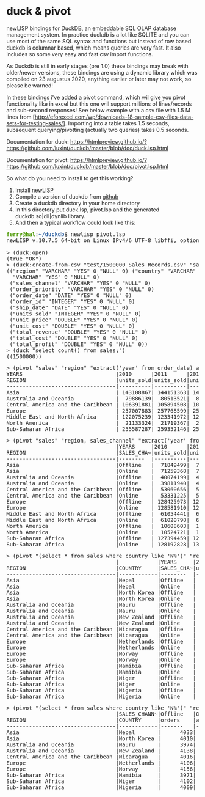 # duck & pivot
newLISP bindings for [DuckDB](https://duckdb.org/), an embeddable SQL OLAP database management system.
In practice duckdb is a lot like SQLITE and you can use most of the same SQL syntax and functions but instead 
of row based duckdb is columnar based, which means queries are very fast. It also includes so some very easy and fast csv
import functions.

As Duckdb is still in early stages (pre 1.0) these bindings may break with older/newer versions, these bindings are using a dynamic library which was compiled on 23 augustus 2020, anything earlier or later may not work, so please be warned!

In these bindings i've added a pivot command, which wil give you pivot functionality like in excel but this one will support millions of lines/records and sub-second responses! See below example with a csv file with 1.5 M lines from [http://eforexcel.com/wp/downloads-18-sample-csv-files-data-sets-for-testing-sales/]. Importing into a table takes 1.5 seconds, subsequent querying/pivotting (actually two queries) takes 0.5 seconds.


Documentation for duck: https://htmlpreview.github.io/?https://github.com/luxint/duckdb/master/blob/doc/duck.lsp.html

Documentation for pivot: https://htmlpreview.github.io/?https://github.com/luxint/duckdb/master/blob/doc/pivot.lsp.html

So what do you need to install to get this working?
  1. Install [newLISP](http://www.newlisp.org/)
  2. Compile a version of duckdb from [github](https://github.com/cwida/duckdb)
  3. Create a duckdb directory in your home directory
  4. In this directory put duck.lsp, pivot.lsp and the generated duckdb.so|dll|dynlib library.
  5. And then a typical workflow could look like this:

<pre><font color="#4E9A06"><b>ferry@hal</b></font>:<font color="#3465A4"><b>~/duckdb</b></font>$ newlisp pivot.lsp
newLISP v.10.7.5 64-bit on Linux IPv4/6 UTF-8 libffi, options: newlisp -h

&gt; (duck:open)
(true &quot;OK&quot;)
&gt; (duck:create-from-csv &quot;test/1500000 Sales Records.csv&quot; &quot;sales&quot; &quot;%m/%d/%Y&quot;)
((&quot;region&quot; &quot;VARCHAR&quot; &quot;YES&quot; 0 &quot;NULL&quot; 0) (&quot;country&quot; &quot;VARCHAR&quot; &quot;YES&quot; 0 &quot;NULL&quot; 0) (&quot;item_type&quot; 
  &quot;VARCHAR&quot; &quot;YES&quot; 0 &quot;NULL&quot; 0) 
 (&quot;sales_channel&quot; &quot;VARCHAR&quot; &quot;YES&quot; 0 &quot;NULL&quot; 0) 
 (&quot;order_priority&quot; &quot;VARCHAR&quot; &quot;YES&quot; 0 &quot;NULL&quot; 0) 
 (&quot;order_date&quot; &quot;DATE&quot; &quot;YES&quot; 0 &quot;NULL&quot; 0) 
 (&quot;order_id&quot; &quot;INTEGER&quot; &quot;YES&quot; 0 &quot;NULL&quot; 0) 
 (&quot;ship_date&quot; &quot;DATE&quot; &quot;YES&quot; 0 &quot;NULL&quot; 0) 
 (&quot;units_sold&quot; &quot;INTEGER&quot; &quot;YES&quot; 0 &quot;NULL&quot; 0) 
 (&quot;unit_price&quot; &quot;DOUBLE&quot; &quot;YES&quot; 0 &quot;NULL&quot; 0) 
 (&quot;unit_cost&quot; &quot;DOUBLE&quot; &quot;YES&quot; 0 &quot;NULL&quot; 0) 
 (&quot;total_revenue&quot; &quot;DOUBLE&quot; &quot;YES&quot; 0 &quot;NULL&quot; 0) 
 (&quot;total_cost&quot; &quot;DOUBLE&quot; &quot;YES&quot; 0 &quot;NULL&quot; 0) 
 (&quot;total_profit&quot; &quot;DOUBLE&quot; &quot;YES&quot; 0 &quot;NULL&quot; 0))
&gt; (duck &quot;select count() from sales;&quot;)
((1500000))
</pre>
<pre>&gt; (pivot &quot;sales&quot; &quot;region&quot; &quot;extract(&apos;year&apos; from order_date) as years&quot; &quot;units_sold&quot;)
YEARS                             |2010      |2011      |2012      |2013      |2014      |2015      |2016      |2017      |
REGION                            |units_sold|units_sold|units_sold|units_sold|units_sold|units_sold|units_sold|units_sold|
----------------------------------|----------|----------|----------|----------|----------|----------|----------|----------|
Asia                              | 143108867| 144151363| 144056421| 144659827| 144526441| 143276852| 146157279|  82659712|
Australia and Oceania             |  79886139|  80513521|  80437191|  80222621|  80035617|  79764882|  80155091|  46454749|
Central America and the Caribbean | 106391881| 105894508| 106125653| 106848982| 107398757| 107169289| 108682856|  61384143|
Europe                            | 257007883| 257768599| 256568200| 256433824| 256406459| 255806024| 257859106| 148537245|
Middle East and North Africa      | 122075239| 123341972| 123378290| 122680952| 124153381| 122746716| 123226768|  70114453|
North America                     |  21133324|  21719367|  21599898|  21194547|  21768204|  21078386|  21241773|  12632536|
Sub-Saharan Africa                | 255587287| 259352146| 258053384| 257379228| 255098022| 257288632| 258149122| 147613392|
</pre>

<pre>&gt; (pivot &quot;sales&quot; &quot;region, sales_channel&quot; &quot;extract(&apos;year&apos; from order_date) as years&quot; &quot;units_sold&quot;)
                                  |YEARS     |2010      |2011      |2012      |2013      |2014      |2015      |2016      |2017      |
REGION                            |SALES_CHA~|units_sold|units_sold|units_sold|units_sold|units_sold|units_sold|units_sold|units_sold|
----------------------------------|--------  |----------|----------|----------|----------|----------|----------|----------|----------|
Asia                              |Offline   |  71849499|  72271072|  71982412|  72224430|  72353319|  71311186|  72848762|  41148383|
Asia                              |Online    |  71259368|  71880291|  72074009|  72435397|  72173122|  71965666|  73308517|  41511329|
Australia and Oceania             |Offline   |  40074199|  40444915|  39871606|  40094937|  40136724|  39832833|  40031137|  23131826|
Australia and Oceania             |Online    |  39811940|  40068606|  40565585|  40127684|  39898893|  39932049|  40123954|  23322923|
Central America and the Caribbean |Offline   |  53060656|  52986214|  53647237|  53568939|  53914516|  53756254|  54563176|  30885820|
Central America and the Caribbean |Online    |  53331225|  52908294|  52478416|  53280043|  53484241|  53413035|  54119680|  30498323|
Europe                            |Offline   | 128425973| 128546389| 127830278| 127462710| 128176022| 127713682| 129213893|  73974230|
Europe                            |Online    | 128581910| 129222210| 128737922| 128971114| 128230437| 128092342| 128645213|  74563015|
Middle East and North Africa      |Offline   |  61054441|  61962155|  61971027|  61373209|  62187601|  61780464|  62060783|  35025158|
Middle East and North Africa      |Online    |  61020798|  61379817|  61407263|  61307743|  61965780|  60966252|  61165985|  35089295|
North America                     |Offline   |  10608603|  10940663|  11138559|  10486526|  10919345|  10632216|  10546544|   6290339|
North America                     |Online    |  10524721|  10778704|  10461339|  10708021|  10848859|  10446170|  10695229|   6342197|
Sub-Saharan Africa                |Offline   | 127394459| 129287908| 129838757| 128773796| 127457601| 128866360| 129136252|  73606900|
Sub-Saharan Africa                |Online    | 128192828| 130064238| 128214627| 128605432| 127640421| 128422272| 129012870|  74006492|
</pre>

<pre>&gt; (pivot &quot;(select * from sales where country like &apos;N%&apos;)&quot; &quot;region, country, sales_channel&quot; &quot;extract(&apos;year&apos; from order_date) as years&quot; &quot;units_sold&quot;)
                                  |            |YEARS     |2010      |2011      |2012      |2013      |2014      |2015      |2016      |2017      |
REGION                            |COUNTRY     |SALES_CHA~|units_sold|units_sold|units_sold|units_sold|units_sold|units_sold|units_sold|units_sold|
----------------------------------|------------|--------  |----------|----------|----------|----------|----------|----------|----------|----------|
Asia                              |Nepal       |Offline   |   2636874|   2545253|   2566029|   2686264|   2636642|   2443001|   2689804|   1624166|
Asia                              |Nepal       |Online    |   2616712|   2543229|   2780224|   2819988|   2748969|   2615675|   2796795|   1560465|
Asia                              |North Korea |Offline   |   2559530|   2712558|   2666307|   2560877|   2839031|   2647753|   2598481|   1481824|
Asia                              |North Korea |Online    |   2713440|   2564453|   2702850|   2648516|   2743694|   2689818|   2570638|   1549521|
Australia and Oceania             |Nauru       |Offline   |   2493514|   2693936|   2704472|   2695096|   2579598|   2715988|   2643822|   1416968|
Australia and Oceania             |Nauru       |Online    |   2763751|   2351701|   2624333|   2826663|   2503948|   2585632|   2673008|   1540149|
Australia and Oceania             |New Zealand |Offline   |   2754750|   2671200|   2946205|   2570856|   2924049|   2648371|   2664845|   1617100|
Australia and Oceania             |New Zealand |Online    |   2560266|   2768616|   2813812|   2836630|   2596871|   2821694|   2672283|   1708252|
Central America and the Caribbean |Nicaragua   |Offline   |   2518914|   2624712|   2531085|   2723418|   2750794|   2577176|   2569984|   1564827|
Central America and the Caribbean |Nicaragua   |Online    |   2726017|   2650735|   2843632|   2626527|   2714827|   2830600|   2699966|   1407199|
Europe                            |Netherlands |Offline   |   2749106|   2797045|   2539947|   2605732|   2639907|   2601971|   2765823|   1574502|
Europe                            |Netherlands |Online    |   2856465|   2698682|   2773469|   2338133|   2929124|   2558309|   2516159|   1569682|
Europe                            |Norway      |Offline   |   2719708|   2802129|   2774850|   2657337|   2694623|   2734524|   2875907|   1529589|
Europe                            |Norway      |Online    |   2535312|   2559034|   2696699|   2777857|   2568460|   2601033|   2767511|   1529513|
Sub-Saharan Africa                |Namibia     |Offline   |   2577423|   2634613|   2678963|   2678889|   2555988|   2579300|   2627597|   1556092|
Sub-Saharan Africa                |Namibia     |Online    |   2722169|   2771930|   2664748|   2825909|   2689713|   2849257|   2823632|   1578482|
Sub-Saharan Africa                |Niger       |Offline   |   2541614|   2516827|   2708595|   2661975|   2794909|   2754812|   2901542|   1569193|
Sub-Saharan Africa                |Niger       |Online    |   2704701|   2661776|   2578637|   2778107|   2478880|   2625911|   2706882|   1434739|
Sub-Saharan Africa                |Nigeria     |Offline   |   2467203|   2703702|   2656639|   2863712|   2590780|   2788497|   2634856|   1501607|
Sub-Saharan Africa                |Nigeria     |Online    |   2677640|   2678009|   2760264|   2599663|   2520871|   2501459|   2663447|   1694314|
</pre>

<pre>&gt; (pivot &quot;(select * from sales where country like &apos;N%&apos;)&quot; &quot;region, country&quot; &quot;sales_channel&quot; &quot;order_date as orders, total_revenue as avg_revenue&quot; &quot;count, avg&quot;)
                                  |SALES_CHANN~|Offline   |Offline    |Online    |Online     |
REGION                            |COUNTRY     |orders    |avg_revenue|orders    |avg_revenue|
----------------------------------|------------|-------   |-----------|------    |-----------|
Asia                              |Nepal       |      4033|    1312809|      4109|    1318191|
Asia                              |North Korea |      4010|    1331013|      4049|    1325554|
Australia and Oceania             |Nauru       |      3974|    1320193|      4003|    1324690|
Australia and Oceania             |New Zealand |      4138|    1335157|      4138|    1317391|
Central America and the Caribbean |Nicaragua   |      4016|    1317127|      4035|    1350123|
Europe                            |Netherlands |      4106|    1317491|      4052|    1307760|
Europe                            |Norway      |      4156|    1351320|      4039|    1318156|
Sub-Saharan Africa                |Namibia     |      3971|    1352107|      4172|    1320427|
Sub-Saharan Africa                |Niger       |      4102|    1329495|      4001|    1338779|
Sub-Saharan Africa                |Nigeria     |      4009|    1339594|      4024|    1351274|
</pre>

